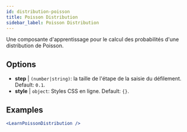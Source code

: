 ```yaml
---
id: distribution-poisson
title: Poisson Distribution
sidebar_label: Poisson Distribution
---
```


Une composante d'apprentissage pour le calcul des probabilités d'une distribution de Poisson.

## Options

* __step__ | `(number|string)`: la taille de l'étape de la saisie du défilement. Default: `0.1`.
* __style__ | `object`: Styles CSS en ligne. Default: `{}`.


## Examples

```jsx live
<LearnPoissonDistribution />
```

